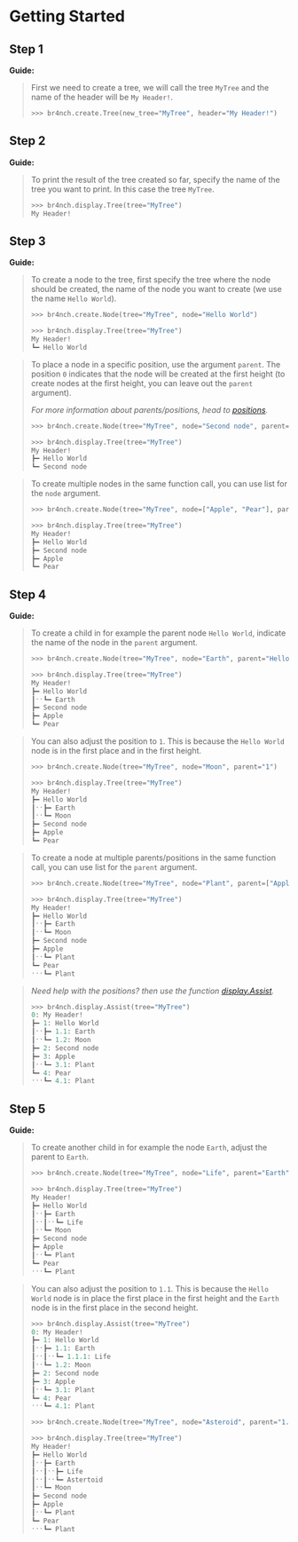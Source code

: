 # Getting Started

## Step 1

**Guide:**

> First we need to create a tree, we will call the tree `MyTree` and the name of the header will be `My Header!`.
>
> ```python
> >>> br4nch.create.Tree(new_tree="MyTree", header="My Header!")
> ```

## Step 2

**Guide:**

> To print the result of the tree created so far, specify the name of the tree you want to print. In this case the tree `MyTree`.
>
> ```python
> >>> br4nch.display.Tree(tree="MyTree")
> My Header!
> ```

## Step 3

**Guide:**

> To create a node to the tree, first specify the tree where the node should be created, the name of the node you want to create (we use the name `Hello World`).
>
> ```python
> >>> br4nch.create.Node(tree="MyTree", node="Hello World")
> 
> >>> br4nch.display.Tree(tree="MyTree")
> My Header!
> ┗━ Hello World
> ```
>

> To place a node in a specific position, use the argument `parent`. The position `0` indicates that the node will be created at the first height (to create nodes at the first height, you can leave out the `parent` argument).
>
> *For more information about parents/positions, head to [positions](../guides/positions.md).*
>
> ```python
> >>> br4nch.create.Node(tree="MyTree", node="Second node", parent="0")
> 
> >>> br4nch.display.Tree(tree="MyTree")
> My Header!
> ┣━ Hello World
> ┗━ Second node
> ```
>

> To create multiple nodes in the same function call, you can use list for the `node` argument.
>
> ```python
> >>> br4nch.create.Node(tree="MyTree", node=["Apple", "Pear"], parent="0")
> 
> >>> br4nch.display.Tree(tree="MyTree")
> My Header!
> ┣━ Hello World
> ┣━ Second node
> ┣━ Apple
> ┗━ Pear
> ```

## Step 4

**Guide:**

> To create a child in for example the parent node `Hello World`, indicate the name of the node in the `parent` argument.
>
> ```python
> >>> br4nch.create.Node(tree="MyTree", node="Earth", parent="Hello World")
> 
> >>> br4nch.display.Tree(tree="MyTree")
> My Header!
> ┣━ Hello World
> ┃ˑˑ┗━ Earth
> ┣━ Second node
> ┣━ Apple
> ┗━ Pear
> ```
>

> You can also adjust the position to `1`. This is because the `Hello World` node is in the first place and in the first height.
>
> ```python
> >>> br4nch.create.Node(tree="MyTree", node="Moon", parent="1")
> 
> >>> br4nch.display.Tree(tree="MyTree")
> My Header!
> ┣━ Hello World
> ┃ˑˑ┣━ Earth
> ┃ˑˑ┗━ Moon
> ┣━ Second node
> ┣━ Apple
> ┗━ Pear
> ```
>

> To create a node at multiple parents/positions in the same function call, you can use list for the `parent` argument.
>
> ```python
> >>> br4nch.create.Node(tree="MyTree", node="Plant", parent=["Apple", "Pear"])
> 
> >>> br4nch.display.Tree(tree="MyTree")
> My Header!
> ┣━ Hello World
> ┃ˑˑ┣━ Earth
> ┃ˑˑ┗━ Moon
> ┣━ Second node
> ┣━ Apple
> ┃ˑˑ┗━ Plant
> ┗━ Pear
> ˑˑˑ┗━ Plant
> ```
>

> *Need help with the positions? then use the function [display.Assist](../functions/display/display_assist.md).*
>
> ```python
> >>> br4nch.display.Assist(tree="MyTree")
> 0: My Header!
> ┣━ 1: Hello World
> ┃ˑˑ┣━ 1.1: Earth
> ┃ˑˑ┗━ 1.2: Moon
> ┣━ 2: Second node
> ┣━ 3: Apple
> ┃ˑˑ┗━ 3.1: Plant
> ┗━ 4: Pear
> ˑˑˑ┗━ 4.1: Plant
> ```

## Step 5

**Guide:**

> To create another child in for example the node `Earth`, adjust the parent to `Earth`.
>
> ```python
> >>> br4nch.create.Node(tree="MyTree", node="Life", parent="Earth")
> 
> >>> br4nch.display.Tree(tree="MyTree")
> My Header!
> ┣━ Hello World
> ┃ˑˑ┣━ Earth
> ┃ˑˑ┃ˑˑ┗━ Life
> ┃ˑˑ┗━ Moon
> ┣━ Second node
> ┣━ Apple
> ┃ˑˑ┗━ Plant
> ┗━ Pear
> ˑˑˑ┗━ Plant
> ```
>

> You can also adjust the position to `1.1`. This is because the `Hello World` node is in place the first place in the first height and the `Earth` node is in the first place in the second height.
>
> ```python
> >>> br4nch.display.Assist(tree="MyTree")
> 0: My Header!
> ┣━ 1: Hello World
> ┃ˑˑ┣━ 1.1: Earth
> ┃ˑˑ┃ˑˑ┗━ 1.1.1: Life
> ┃ˑˑ┗━ 1.2: Moon
> ┣━ 2: Second node
> ┣━ 3: Apple
> ┃ˑˑ┗━ 3.1: Plant
> ┗━ 4: Pear
> ˑˑˑ┗━ 4.1: Plant
> 
> >>> br4nch.create.Node(tree="MyTree", node="Asteroid", parent="1.1")
> 
> >>> br4nch.display.Tree(tree="MyTree")
> My Header!
> ┣━ Hello World
> ┃ˑˑ┣━ Earth
> ┃ˑˑ┃ˑˑ┣━ Life
> ┃ˑˑ┃ˑˑ┗━ Astertoid
> ┃ˑˑ┗━ Moon
> ┣━ Second node
> ┣━ Apple
> ┃ˑˑ┗━ Plant
> ┗━ Pear
> ˑˑˑ┗━ Plant
> ```
>

